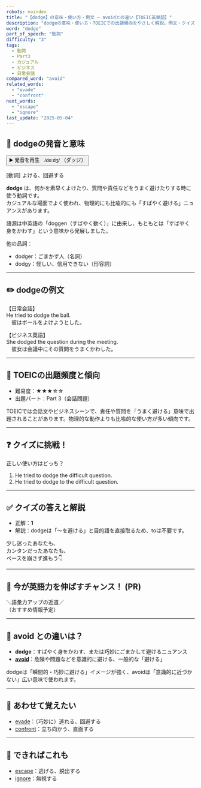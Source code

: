 ```yaml
---
robots: noindex
title: "【dodge】の意味・使い方・例文 ― avoidとの違い【TOEIC英単語】"
description: "dodgeの意味・使い方・TOEICでの出題傾向をやさしく解説。例文・クイズ付きでavoidとの違いもわかりやすく学べます。"
word: "dodge"
part_of_speech: "動詞"
difficulty: "3"
tags:
  - 動詞
  - Part3
  - カジュアル
  - ビジネス
  - 日常会話
compared_word: "avoid"
related_words:
  - "evade"
  - "confront"
next_words:
  - "escape"
  - "ignore"
last_update: "2025-05-04"
---
```


## 🔰 dodgeの発音と意味

<button class="play-audio" onclick="playTTS('dodge')">
  <span class="play-audio-main">
    ▶️ 発音を再生　/dɑːdʒ/
  </span>
  <span class="play-audio-sub">
    （ダッジ）
  </span>
</button>

[動詞] よける、回避する

**dodge** は、何かを素早くよけたり、質問や責任などをうまく避けたりする時に使う動詞です。  
カジュアルな場面でよく使われ、物理的にも比喩的にも「すばやく避ける」ニュアンスがあります。

語源は中英語の「doggen（すばやく動く）」に由来し、もともとは「すばやく身をかわす」という意味から発展しました。

他の品詞：  
- dodger：ごまかす人（名詞）
- dodgy：怪しい、信用できない（形容詞）

---

## ✏️ dodgeの例文

【日常会話】  
He tried to dodge the ball.  
　彼はボールをよけようとした。

【ビジネス英語】  
She dodged the question during the meeting.  
　彼女は会議中にその質問をうまくかわした。

---

## 🎯 TOEICの出題頻度と傾向

- 難易度：★★★☆☆
- 出題パート：Part 3（会話問題）

TOEICでは会話文やビジネスシーンで、責任や質問を「うまく避ける」意味で出題されることがあります。物理的な動作よりも比喩的な使い方が多い傾向です。

---

## ❓ クイズに挑戦！

正しい使い方はどっち？

1. He tried to dodge the difficult question.  
2. He tried to dodge to the difficult question.

---

## ✅ クイズの答えと解説

- 正解：**1**
- 解説：dodgeは「～を避ける」と目的語を直接取るため、toは不要です。

少し迷ったあなたも、  
カンタンだったあなたも、  
ペースを崩さず進もう👇️

---

## 🚀 今が英語力を伸ばすチャンス！ (PR)

<div class="info-center">
＼語彙力アップの近道／<br>  
（おすすめ情報予定）
</div>

---

## 🤔  avoid との違いは？

- **dodge**：すばやく身をかわす、または巧妙にごまかして避けるニュアンス
- **[avoid](/avoid)**：危険や問題などを意識的に避ける、一般的な「避ける」

dodgeは「瞬間的・巧妙に避ける」イメージが強く、avoidは「意識的に近づかない」広い意味で使われます。

---

## 🧩 あわせて覚えたい

- [evade](/evade)：（巧妙に）逃れる、回避する
- [confront](/confront)：立ち向かう、直面する

---

## 📖 できればこれも

- [escape](/escape)：逃げる、脱出する
- [ignore](/ignore)：無視する

<!-- cvid: aid18_bid48 -->
